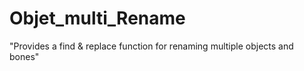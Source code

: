 # Objet_multi_Rename
"Provides a find &amp; replace function for renaming multiple objects and bones"

